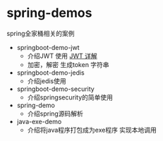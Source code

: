 # spring-demos
spring全家桶相关的案例

* springboot-demo-jwt 
  * 介绍JWT 使用 
     <a href="https://blog.csdn.net/CSDN2497242041/article/details/115605626">JWT 详解<a/>
  * 加密，解密 生成token 字符串
* springboot-demo-jedis
   * 介绍jedis使用
* springboot-demo-security
   * 介绍springsecurity的简单使用  
* spring-demo
  * 介绍spring源码解析 
* java-exe-demo
  * 介绍将java程序打包成为exe程序 实现本地调用

